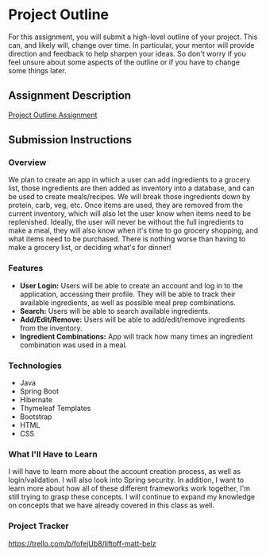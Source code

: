 # Project Outline
For this assignment, you will submit a high-level outline of your project. This can, and likely will, change over time. In particular, your mentor will provide direction and feedback to help sharpen your ideas. So don't worry if you feel unsure about some aspects of the outline or if you have to change some things later.

## Assignment Description
[Project Outline Assignment](https://education.launchcode.org/liftoff/modules/assignments/project-outline)

## Submission Instructions

### Overview

We plan to create an app in which a user can add ingredients to a grocery list, those ingredients are then added 
as inventory into a database, and can be used to create meals/recipes. We will break those ingredients down by protein, 
carb, veg, etc. Once items are used, they are removed from the current inventory, which will also let the user know 
when items need to be replenished. Ideally, the user will never be without the full ingredients to make a meal, they 
will also know when it's time to go grocery shopping, and what items need to be purchased. There is nothing worse than 
having to make a grocery list, or deciding what's for dinner!

### Features

<ul>
<li><b>User Login:</b> Users will be able to create an account and log in to the application, accessing their profile. 
They will be able to track their available ingredients, as well as possible meal prep combinations.</li>
<li><b>Search:</b> Users will be able to search available ingredients.</li>
<li><b>Add/Edit/Remove:</b> Users will be able to add/edit/remove ingredients from the inventory.</li>
<li><b>Ingredient Combinations:</b> App will track how many times an ingredient combination was used in a meal.</li>
</ul>

### Technologies

<ul>
<li>Java</li>
<li>Spring Boot</li>
<li>Hibernate</li>
<li>Thymeleaf Templates</li>
<li>Bootstrap</li>
<li>HTML</li>
<li>CSS</li>
</ul>

### What I'll Have to Learn

I will have to learn more about the account creation process, as well as login/validation. I will also look into Spring 
security. In addition, I want to learn more about how all of these different frameworks work together, I'm still trying 
to grasp these concepts. I will continue to expand my knowledge on concepts that we have already covered in this class 
as well.

### Project Tracker

https://trello.com/b/fofejUb8/liftoff-matt-belz